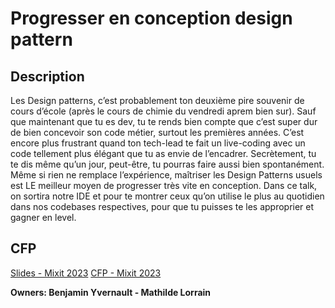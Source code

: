 # Progresser en conception design pattern

## Description

Les Design patterns, c’est probablement ton deuxième pire souvenir de cours d’école (après le cours de chimie du vendredi aprem bien sur). Sauf que maintenant que tu es dev, tu te rends bien compte que c’est super dur de bien concevoir son code métier, surtout les premières années. C’est encore plus frustrant quand ton tech-lead te fait un live-coding avec un code tellement plus élégant que tu as envie de l’encadrer. Secrètement, tu te dis même qu’un jour, peut-être, tu pourras faire aussi bien spontanément.
Même si rien ne remplace l’expérience, maîtriser les Design Patterns usuels est LE meilleur moyen de progresser très vite en conception.
Dans ce talk, on sortira notre IDE et pour te montrer ceux qu’on utilise le plus au quotidien dans nos codebases respectives, pour que tu puisses te les approprier et gagner en level.

## CFP
[Slides - Mixit 2023](https://github.com/malorrain/progresser-en-conception-design-pattern/blob/main/Progresser%20en%20conception%20avec%20les%20design%20pattern.pdf)
[CFP - Mixit 2023](https://mixitconf.org/2023/progresser-en-conception-avec-les-design-patterns)

**Owners: Benjamin Yvernault - Mathilde Lorrain**
